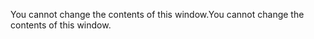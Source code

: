<span data-ttu-id="00da9-101">You cannot change the contents of this window.</span><span class="sxs-lookup"><span data-stu-id="00da9-101">You cannot change the contents of this window.</span></span>